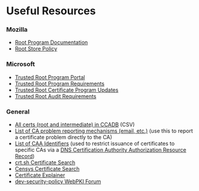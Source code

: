 # Useful Resources #

### Mozilla ###

* [Root Program Documentation](https://wiki.mozilla.org/CA)
* [Root Store Policy](https://www.mozilla.org/about/governance/policies/security-group/certs/policy/)

### Microsoft ###

* [Trusted Root Program Portal](https://social.technet.microsoft.com/wiki/contents/articles/33315.microsoft-trusted-root-certificate-program-portal.aspx)
* [Trusted Root Program Requirements](https://social.technet.microsoft.com/wiki/contents/articles/31633.microsoft-trusted-root-program-requirements.aspx)
* [Trusted Root Certificate Program Updates](https://social.technet.microsoft.com/wiki/contents/articles/31680.microsoft-trusted-root-certificate-program-updates.aspx)
* [Trusted Root Audit Requirements](http://aka.ms/auditreqs)

### General ###

* [All certs (root and intermediate) in CCADB](http://ccadb-public.secure.force.com/mozilla/AllCertificateRecordsCSVFormat) (CSV)
* [List of CA problem reporting mechanisms (email, etc.)](https://ccadb-public.secure.force.com/mozilla/AllProblemReportingMechanismsReport) (use this to report a certificate problem directly to the CA)
* [List of CAA Identifiers](https://ccadb-public.secure.force.com/mozilla/AllCAAIdentifiersReport) (used to restrict issuance of certificates to specific CAs via a [DNS Certification Authority Authorization Resource Record](https://tools.ietf.org/html/rfc6844))
* [crt.sh Certificate Search](https://crt.sh/)
* [Censys Certificate Search](https://censys.io/)
* [Certificate Explainer](https://tls-observatory.services.mozilla.com/static/certsplainer.html)
* [dev-security-policy WebPKI Forum](https://www.mozilla.org/about/forums/#dev-security-policy)
